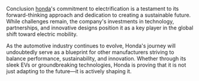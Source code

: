 
Conclusion
[honda](https://www.malikki.com/category/vehicles/car/honda)'s commitment to electrification is a testament to its forward-thinking approach and dedication to creating a sustainable future. While challenges remain, the company's investments in technology, partnerships, and innovative designs position it as a key player in the global shift toward electric mobility.

As the automotive industry continues to evolve, Honda's journey will undoubtedly serve as a blueprint for other manufacturers striving to balance performance, sustainability, and innovation. Whether through its sleek EVs or groundbreaking technologies, Honda is proving that it is not just adapting to the future—it is actively shaping it.

